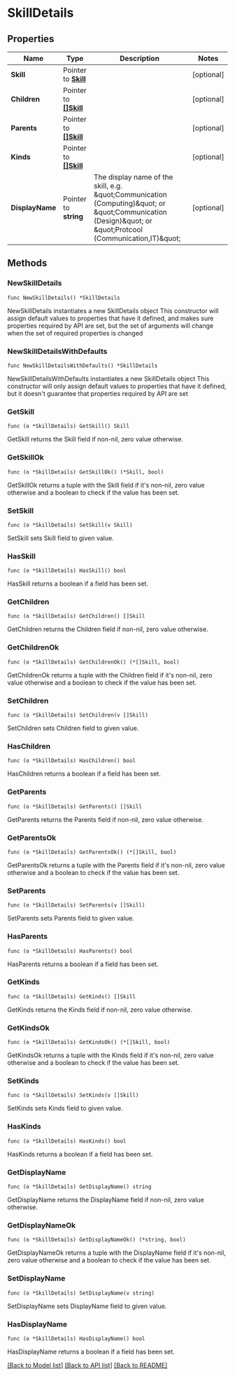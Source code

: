 # SkillDetails

## Properties

Name | Type | Description | Notes
------------ | ------------- | ------------- | -------------
**Skill** | Pointer to [**Skill**](Skill.md) |  | [optional] 
**Children** | Pointer to [**[]Skill**](Skill.md) |  | [optional] 
**Parents** | Pointer to [**[]Skill**](Skill.md) |  | [optional] 
**Kinds** | Pointer to [**[]Skill**](Skill.md) |  | [optional] 
**DisplayName** | Pointer to **string** | The display name of the skill, e.g. \&quot;Communication (Computing)\&quot; or \&quot;Communication (Design)\&quot; or \&quot;Protcool (Communication,IT)\&quot; | [optional] 

## Methods

### NewSkillDetails

`func NewSkillDetails() *SkillDetails`

NewSkillDetails instantiates a new SkillDetails object
This constructor will assign default values to properties that have it defined,
and makes sure properties required by API are set, but the set of arguments
will change when the set of required properties is changed

### NewSkillDetailsWithDefaults

`func NewSkillDetailsWithDefaults() *SkillDetails`

NewSkillDetailsWithDefaults instantiates a new SkillDetails object
This constructor will only assign default values to properties that have it defined,
but it doesn't guarantee that properties required by API are set

### GetSkill

`func (o *SkillDetails) GetSkill() Skill`

GetSkill returns the Skill field if non-nil, zero value otherwise.

### GetSkillOk

`func (o *SkillDetails) GetSkillOk() (*Skill, bool)`

GetSkillOk returns a tuple with the Skill field if it's non-nil, zero value otherwise
and a boolean to check if the value has been set.

### SetSkill

`func (o *SkillDetails) SetSkill(v Skill)`

SetSkill sets Skill field to given value.

### HasSkill

`func (o *SkillDetails) HasSkill() bool`

HasSkill returns a boolean if a field has been set.

### GetChildren

`func (o *SkillDetails) GetChildren() []Skill`

GetChildren returns the Children field if non-nil, zero value otherwise.

### GetChildrenOk

`func (o *SkillDetails) GetChildrenOk() (*[]Skill, bool)`

GetChildrenOk returns a tuple with the Children field if it's non-nil, zero value otherwise
and a boolean to check if the value has been set.

### SetChildren

`func (o *SkillDetails) SetChildren(v []Skill)`

SetChildren sets Children field to given value.

### HasChildren

`func (o *SkillDetails) HasChildren() bool`

HasChildren returns a boolean if a field has been set.

### GetParents

`func (o *SkillDetails) GetParents() []Skill`

GetParents returns the Parents field if non-nil, zero value otherwise.

### GetParentsOk

`func (o *SkillDetails) GetParentsOk() (*[]Skill, bool)`

GetParentsOk returns a tuple with the Parents field if it's non-nil, zero value otherwise
and a boolean to check if the value has been set.

### SetParents

`func (o *SkillDetails) SetParents(v []Skill)`

SetParents sets Parents field to given value.

### HasParents

`func (o *SkillDetails) HasParents() bool`

HasParents returns a boolean if a field has been set.

### GetKinds

`func (o *SkillDetails) GetKinds() []Skill`

GetKinds returns the Kinds field if non-nil, zero value otherwise.

### GetKindsOk

`func (o *SkillDetails) GetKindsOk() (*[]Skill, bool)`

GetKindsOk returns a tuple with the Kinds field if it's non-nil, zero value otherwise
and a boolean to check if the value has been set.

### SetKinds

`func (o *SkillDetails) SetKinds(v []Skill)`

SetKinds sets Kinds field to given value.

### HasKinds

`func (o *SkillDetails) HasKinds() bool`

HasKinds returns a boolean if a field has been set.

### GetDisplayName

`func (o *SkillDetails) GetDisplayName() string`

GetDisplayName returns the DisplayName field if non-nil, zero value otherwise.

### GetDisplayNameOk

`func (o *SkillDetails) GetDisplayNameOk() (*string, bool)`

GetDisplayNameOk returns a tuple with the DisplayName field if it's non-nil, zero value otherwise
and a boolean to check if the value has been set.

### SetDisplayName

`func (o *SkillDetails) SetDisplayName(v string)`

SetDisplayName sets DisplayName field to given value.

### HasDisplayName

`func (o *SkillDetails) HasDisplayName() bool`

HasDisplayName returns a boolean if a field has been set.


[[Back to Model list]](../README.md#documentation-for-models) [[Back to API list]](../README.md#documentation-for-api-endpoints) [[Back to README]](../README.md)


